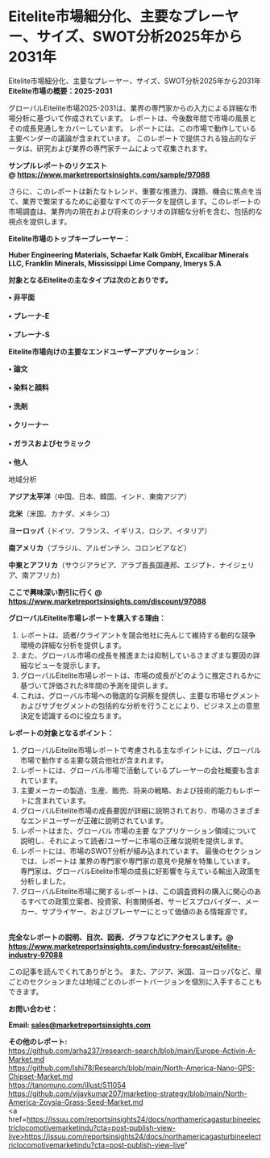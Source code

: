 # Eitelite市場細分化、主要なプレーヤー、サイズ、SWOT分析2025年から2031年
Eitelite市場細分化、主要なプレーヤー、サイズ、SWOT分析2025年から2031年
<strong><b>Eitelite市場の概要：2025-2031</b></strong>

グローバルEitelite市場2025-2031は、業界の専門家からの入力による詳細な市場分析に基づいて作成されています。 レポートは、今後数年間で市場の風景とその成長見通しをカバーしています。 レポートには、この市場で動作している主要ベンダーの議論が含まれています。 このレポートで提供される独占的なデータは、研究および業界の専門家チームによって収集されます。

<strong>サンプルレポートのリクエスト @ <a href=https://www.marketreportsinsights.com/sample/97088>https://www.marketreportsinsights.com/sample/97088</a></strong>

さらに、このレポートは新たなトレンド、重要な推進力、課題、機会に焦点を当て、業界で繁栄するために必要なすべてのデータを提供します。このレポートの市場調査は、業界内の現在および将来のシナリオの詳細な分析を含む、包括的な視点を提供します。

<strong>Eitelite市場のトップキープレーヤー：</strong>

<strong>Huber Engineering Materials, Schaefar Kalk GmbH, Excalibar Minerals LLC, Franklin Minerals, Mississippi Lime Company, Imerys S.A</strong>

<strong><b>対象となるEiteliteの主なタイプは次のとおりです。</b></strong>

<strong>• 非平面<br><br>• プレーナ-E<br><br>• プレーナ-S</strong>

<strong><b>Eitelite市場向けの主要なエンドユーザーアプリケーション：</b></strong>

<strong>• 論文<br><br>• 染料と顔料<br><br>• 洗剤<br><br>• クリーナー<br><br>• ガラスおよびセラミック<br><br>• 他人</strong>

 地域分析

<strong><b>アジア太平洋</b></strong>（中国、日本、韓国、インド、東南アジア）

<strong><b>北米</b></strong>（米国、カナダ、メキシコ）

<strong><b>ヨーロッパ</b></strong>（ドイツ、フランス、イギリス、ロシア、イタリア）

<strong><b>南アメリカ</b></strong>（ブラジル、アルゼンチン、コロンビアなど）

<strong><b>中東とアフリカ</b></strong>（サウジアラビア、アラブ首長国連邦、エジプト、ナイジェリア、南アフリカ）

<strong>ここで興味深い割引に行く @ <a href=https://www.marketreportsinsights.com/discount/97088>https://www.marketreportsinsights.com/discount/97088</a></strong>

<strong><b>グローバルEitelite市場レポートを購入する理由：</b></strong>
<ol>
  <li>レポートは、読者/クライアントを競合他社に先んじて維持する動的な競争環境の詳細な分析を提供します。</li>
  <li>また、グローバル市場の成長を推進または抑制しているさまざまな要因の詳細なビューを提示します。</li>
  <li>グローバルEitelite市場レポートは、市場の成長がどのように推定されるかに基づいて評価された8年間の予測を提供します。</li>
  <li>これは、グローバル市場への徹底的な洞察を提供し、主要な市場セグメントおよびサブセグメントの包括的な分析を行うことにより、ビジネス上の意思決定を認識するのに役立ちます。</li>
</ol>
<strong><b>レポートの対象となるポイント：</b></strong>
<ol>
  <li>グローバルEitelite市場レポートで考慮される主なポイントには、グローバル市場で動作する主要な競合他社が含まれます。</li>
  <li>レポートには、グローバル市場で活動しているプレーヤーの会社概要も含まれています。</li>
  <li>主要メーカーの製造、生産、販売、将来の戦略、および技術的能力もレポートに含まれています。</li>
  <li>グローバルEitelite市場の成長要因が詳細に説明されており、市場のさまざまなエンドユーザーが正確に説明されています。</li>
  <li>レポートはまた、グローバル 市場の主要 なアプリケーション領域について説明し、それによって読者/ユーザーに市場の正確な説明を提供します。</li>
  <li>レポートには、市場のSWOT分析が組み込まれています。 最後のセクションでは、レポートは 業界の専門家や専門家の意見や見解を特集しています。 専門家は、グローバルEitelite市場の成長に好影響を与えている輸出入政策を分析しました。</li>
  <li>グローバルEitelite市場に関するレポートは、この調査資料の購入に関心のあるすべての政策立案者、投資家、利害関係者、サービスプロバイダー、メーカー、サプライヤー、およびプレーヤーにとって価値のある情報源です。</li>
</ol><br>
<strong>完全なレポートの説明、目次、図表、グラフなどにアクセスします。@ <a href=https://www.marketreportsinsights.com/industry-forecast/eitelite-industry-97088>https://www.marketreportsinsights.com/industry-forecast/eitelite-industry-97088</a></strong>

この記事を読んでくれてありがとう。 また、アジア、米国、ヨーロッパなど、章ごとのセクションまたは地域ごとのレポートバージョンを個別に入手することもできます。

<strong><b>お問い合わせ：</b></strong>

<strong>Email: </strong><a href=mailto:sales@marketreportsinsights.com><strong>sales@marketreportsinsights.com</strong></a>

<strong>その他のレポート:</strong>
<br>
<a href=https://github.com/arha237/research-search/blob/main/Europe-Activin-A-Market.md>https://github.com/arha237/research-search/blob/main/Europe-Activin-A-Market.md</a>
<br>
<a href=https://github.com/Ishi78/Research/blob/main/North-America-Nano-GPS-Chipset-Market.md>https://github.com/Ishi78/Research/blob/main/North-America-Nano-GPS-Chipset-Market.md</a>
<br>
<a href=https://tanomuno.com/illust/511054>https://tanomuno.com/illust/511054</a>
<br>
<a href=https://github.com/vijaykumar207/marketing-strategy/blob/main/North-America-Zoysia-Grass-Seed-Market.md>https://github.com/vijaykumar207/marketing-strategy/blob/main/North-America-Zoysia-Grass-Seed-Market.md</a>
<br>
<a href=https://issuu.com/reportsinsights24/docs/northamericagasturbineelectriclocomotivemarketindu?cta=post-publish-view-live>https://issuu.com/reportsinsights24/docs/northamericagasturbineelectriclocomotivemarketindu?cta=post-publish-view-live</a>"
